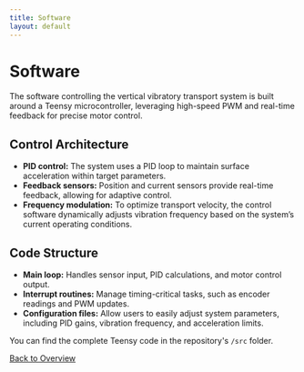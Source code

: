 ```yaml
---
title: Software
layout: default
---
```


# Software

The software controlling the vertical vibratory transport system is built around a Teensy microcontroller, leveraging high-speed PWM and real-time feedback for precise motor control.

## Control Architecture
- **PID control:** The system uses a PID loop to maintain surface acceleration within target parameters.
- **Feedback sensors:** Position and current sensors provide real-time feedback, allowing for adaptive control.
- **Frequency modulation:** To optimize transport velocity, the control software dynamically adjusts vibration frequency based on the system’s current operating conditions.

## Code Structure
- **Main loop:** Handles sensor input, PID calculations, and motor control output.
- **Interrupt routines:** Manage timing-critical tasks, such as encoder readings and PWM updates.
- **Configuration files:** Allow users to easily adjust system parameters, including PID gains, vibration frequency, and acceleration limits.

You can find the complete Teensy code in the repository's `/src` folder.

[Back to Overview](index.md)
